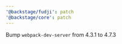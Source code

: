 ```yaml
---
'@backstage/fudji': patch
'@backstage/core': patch
---
```


Bump `webpack-dev-server` from 4.3.1 to 4.7.3
